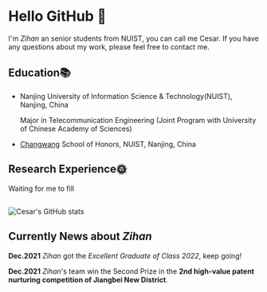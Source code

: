 # Hello GitHub 👋

I'm *Zihan* an senior students from NUIST, you can call me Cesar. If you have any questions about my work, please feel free to contact me.

## Education📚

- Nanjing University of Information Science & Technology(NUIST), Nanjing, China

  Major in Telecommunication Engineering (Joint Program with University of Chinese Academy of Sciences)
  
- <a href="https://zh.wikipedia.org/wiki/%E6%B6%82%E9%95%BF%E6%9C%9B" target="_blank">Changwang</a> School of Honors,  NUIST, Nanjing, China

## Research Experience🌞

Waiting for me to fill

## 
![Cesar's GitHub stats](https://github-readme-stats.vercel.app/api?username=Cesartwothousands&theme=merko)

## Currently News about *Zihan*

**Dec.2021**    *Zihan* got the *Excellent Graduate of Class 2022*, keep going!

**Dec.2021**    *Zihan*'s team win the Second Prize in the **2nd high-value patent nurturing competition of Jiangbei New District**.


<!--
[![Top Langs](https://github-readme-stats.vercel.app/api/top-langs/?username=Cesartwothousands&layout=compact)](https://github.com/anuraghazra/github-readme-stats)
-->
